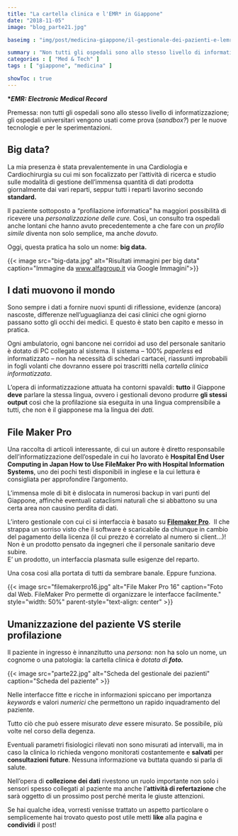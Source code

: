 ```yaml
---
title: "La cartella clinica e l'EMR* in Giappone"
date: "2018-11-05"
image: "blog_parte21.jpg"

baseimg : "img/post/medicina-giappone/il-gestionale-dei-pazienti-e-lemr-in-giappone/"

summary : "Non tutti gli ospedali sono allo stesso livello di informatizzazione; gli ospedali universitari vengono usati come prova (sandbox?) per le nuove tecnologie e per le sperimentazioni."
categories : [ "Med & Tech" ]
tags : [ "giappone", "medicina" ]

showToc : true
---
```


**\*_EMR: Electronic Medical Record_**

Premessa: non tutti gli ospedali sono allo stesso livello di informatizzazione; gli ospedali universitari vengono usati come prova (_sandbox?_) per le nuove tecnologie e per le sperimentazioni.

## Big data?

La mia presenza è stata prevalentemente in una Cardiologia e Cardiochirurgia su cui mi son focalizzato per l’attività di ricerca e studio sulle modalità di gestione dell’immensa quantità di dati prodotta giornalmente dai vari reparti, seppur tutti i reparti lavorino secondo **standard.**

Il paziente sottoposto a “profilazione informatica” ha maggiori possibilità di ricevere una _personalizzazione delle cure._ Così, un consulto tra ospedali anche lontani che hanno avuto precedentemente a che fare con un _profilo simile_ diventa non solo semplice, ma anche _dovuto._

Oggi, questa pratica ha solo un nome: **big data.**

{{< image src="big-data.jpg" alt="Risultati immagini per big data" caption="Immagine da www.alfagroup.it via Google Immagini">}}

## I dati muovono il mondo

Sono sempre i dati a fornire nuovi spunti di riflessione, evidenze (ancora) nascoste, differenze nell’uguaglianza dei casi clinici che ogni giorno passano sotto gli occhi dei medici. E questo è stato ben capito e messo in pratica.

Ogni ambulatorio, ogni bancone nei corridoi ad uso del personale sanitario è dotato di PC collegato al sistema. Il sistema – 100% _paperless_ ed informatizzato – non ha necessità di schedari cartacei, riassunti improbabili in fogli volanti che dovranno essere poi trascritti nella _cartella clinica informatizzata_.

L’opera di informatizzazione attuata ha contorni spavaldi: **tutto** il Giappone **deve** parlare la stessa lingua, ovvero i gestionali devono produrre **gli stessi output** così che la profilazione sia eseguita in una lingua comprensibile a tutti, che non è il giapponese ma la lingua dei _dati._

## File Maker Pro

Una raccolta di articoli interessante, di cui un autore è diretto responsabile dell’informatizzazione dell’ospedale in cui ho lavorato è **Hospital End User Computing in Japan How to Use FileMaker Pro with Hospital Information Systems**, uno dei pochi testi disponibili in inglese e la cui lettura è consigliata per approfondire l’argomento.

L’immensa mole di bit è dislocata in numerosi backup in vari punti del Giappone, affinchè eventuali cataclismi naturali che si abbattono su una certa area non causino perdita di dati.

L’intero gestionale con cui ci si interfaccia è basato su [**Filemaker Pro**](https://www.filemaker.com/it/).  Il che strappa un sorriso visto che il software è scaricabile da chiunque in cambio del pagamento della licenza (il cui prezzo è correlato al numero si client...)!  
Non è un prodotto pensato da ingegneri che il personale sanitario deve subire.  
E’ un prodotto, un interfaccia plasmata sulle esigenze del reparto.

Una cosa così alla portata di tutti da sembrare banale. Eppure funziona.

{{< image src="filemakerpro16.jpg" alt="File Maker Pro 16" caption="Foto dal Web. FileMaker Pro permette di organizzare le interfacce facilmente." style="width: 50%" parent-style="text-align: center" >}}

## Umanizzazione del paziente VS sterile profilazione

Il paziente in ingresso è innanzitutto una _persona:_ non ha solo un nome, un cognome o una patologia: la cartella clinica è _dotata di **foto.**_

{{< image src="parte22.jpg" alt="Scheda del gestionale dei pazienti" caption="Scheda del paziente" >}}

Nelle interfacce fitte e ricche in informazioni spiccano per importanza _keywords_ e valori _numerici_ che permettono un rapido inquadramento del paziente.

Tutto ciò che può essere misurato _deve_ essere misurato. Se possibile, più volte nel corso della degenza.

Eventuali parametri fisiologici rilevati non sono misurati ad intervalli, ma in caso la clinica lo richieda vengono monitorati costantemente e **salvati** per **consultazioni future**. Nessuna informazione va buttata quando si parla di salute.

Nell’opera di **collezione dei dati** rivestono un ruolo importante non solo i sensori spesso collegati al paziente ma anche l’**attività di refertazione** che sarà oggetto di un prossimo post perché merita le giuste attenzioni.

Se hai qualche idea, vorresti venisse trattato un aspetto particolare o semplicemente hai trovato questo post utile metti **like** alla pagina e **condividi** il post!

